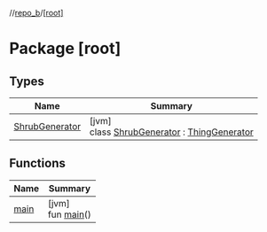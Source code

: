 //[repo_b](../../index.md)/[[root]](index.md)

# Package [root]

## Types

| Name | Summary |
|---|---|
| [ShrubGenerator](-shrub-generator/index.md) | [jvm]<br>class [ShrubGenerator](-shrub-generator/index.md) : [ThingGenerator](https://kggilmer.github.io/repo_a/gfm/repo_a/[root]/-thing-generator/index.md) |

## Functions

| Name | Summary |
|---|---|
| [main](main.md) | [jvm]<br>fun [main](main.md)() |
